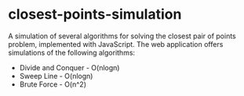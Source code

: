 # closest-points-simulation
A simulation of several algorithms for solving the closest pair of points problem, implemented with JavaScript.
The web application offers simulations of the following algorithms:
* Divide and Conquer - O(nlogn)
* Sweep Line - O(nlogn)
* Brute Force - O(n^2)
